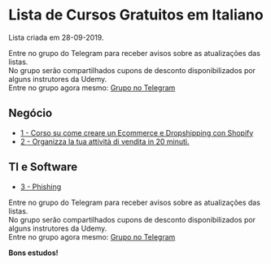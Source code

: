 # Lista de Cursos Gratuitos em Italiano

Lista criada em 28-09-2019.

Entre no grupo do Telegram para receber avisos sobre as atualizações das listas.  
No grupo serão compartilhados cupons de desconto disponibilizados por alguns instrutores da Udemy.  
Entre no grupo agora mesmo: [Grupo no Telegram](http://bit.ly/2UvKbVX)


## Negócio
 - [ 1 - Corso su come creare un Ecommerce e Dropshipping con Shopify](https://www.udemy.com/course/corso-su-come-creare-un-ecommerce-e-dropshipping-con-shopify/?deal_code=UDEAFFSYF919&ranMID=39197&ranEAID=FYTGsFWqJEA&ranSiteID=FYTGsFWqJEA-gz2.zonSWB8Z_5QToRu_6A&LSNPUBID=FYTGsFWqJEA)
 - [ 2 - Organizza la tua attività di vendita in 20 minuti.](https://www.udemy.com/course/organizza-attivita-di-vendita-in-20-minuti/?deal_code=UDEAFFSYF919&ranMID=39197&ranEAID=FYTGsFWqJEA&ranSiteID=FYTGsFWqJEA-gz2.zonSWB8Z_5QToRu_6A&LSNPUBID=FYTGsFWqJEA)


## TI e Software
 - [ 3 - Phishing](https://www.udemy.com/course/phishing/?deal_code=UDEAFFSYF919&ranMID=39197&ranEAID=FYTGsFWqJEA&ranSiteID=FYTGsFWqJEA-gz2.zonSWB8Z_5QToRu_6A&LSNPUBID=FYTGsFWqJEA)


Entre no grupo do Telegram para receber avisos sobre as atualizações das listas.  
No grupo serão compartilhados cupons de desconto disponibilizados por alguns instrutores da Udemy.  
Entre no grupo agora mesmo: [Grupo no Telegram](http://bit.ly/2UvKbVX)


**Bons estudos!**

